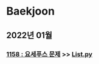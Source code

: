 # Baekjoon

## 2022년 01월

### [1158 : 요세푸스 문제](https://www.acmicpc.net/problem/1158) >> [List.py](JY_B1158.py)